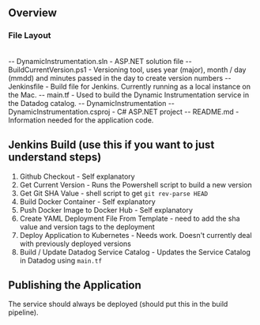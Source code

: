 ## Overview

### File Layout

\
-- DynamicInstrumentation.sln - ASP.NET solution file
-- BuildCurrentVersion.ps1 - Versioning tool, uses year (major), month / day (mmdd) and minutes passed in the day to create version numbers
-- Jenkinsfile - Build file for Jenkins. Currently running as a local instance on the Mac.
-- main.tf - Used to build the Dynamic Instrumentation service in the Datadog catalog.
\-- DynamicInstrumentation
    -- DynamicInstrumentation.csproj - C# ASP.NET project
    -- README.md - Information needed for the application code.

## Jenkins Build (use this if you want to just understand steps)

1. Github Checkout - Self explanatory
2. Get Current Version - Runs the Powershell script to build a new version
3. Get Git SHA Value - shell script to get ```git rev-parse HEAD```
4. Build Docker Container - Self explanatory
5. Push Docker Image to Docker Hub - Self explanatory
6. Create YAML Deployment File From Template - need to add the sha value and version tags to the deployment
7. Deploy Application to Kubernetes - Needs work.  Doesn't currently deal with previously deployed versions
8. Build / Update Datadog Service Catalog - Updates the Service Catalog in Datadog using ```main.tf```


## Publishing the Application

The service should always be deployed (should put this in the build pipeline).  